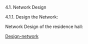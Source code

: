 4.1. Network Design

4.1.1. Design the Network: 

Network Design of the residence hall: 

[Design-network](./main/task4-1-1-Design-network.png)




